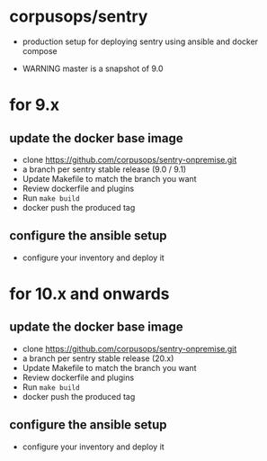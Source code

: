 # corpusops/sentry
- production setup for deploying sentry using ansible and docker compose


- WARNING master is a snapshot of  9.0
# for 9.x
## update the docker base image
- clone https://github.com/corpusops/sentry-onpremise.git
- a branch per sentry stable release (9.0 / 9.1)
- Update Makefile to match the branch you want
- Review dockerfile and plugins
- Run `make build`
- docker push the produced tag


## configure the ansible setup
- configure your inventory and deploy it

# for 10.x and onwards
## update the docker base image
- clone https://github.com/corpusops/sentry-onpremise.git
- a branch per sentry stable release (20.x)
- Update Makefile to match the branch you want
- Review dockerfile and plugins
- Run `make build`
- docker push the produced tag


## configure the ansible setup
- configure your inventory and deploy it
 
